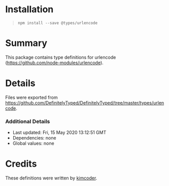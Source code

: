 # Installation
> `npm install --save @types/urlencode`

# Summary
This package contains type definitions for urlencode (https://github.com/node-modules/urlencode).

# Details
Files were exported from https://github.com/DefinitelyTyped/DefinitelyTyped/tree/master/types/urlencode.

### Additional Details
 * Last updated: Fri, 15 May 2020 13:12:51 GMT
 * Dependencies: none
 * Global values: none

# Credits
These definitions were written by [kimcoder](https://github.com/kimcoder).
